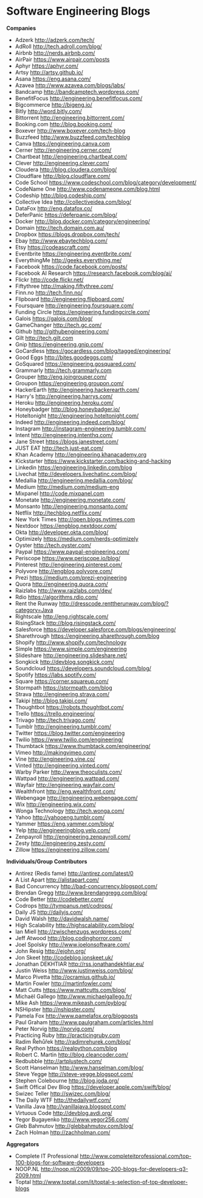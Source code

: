 # Software Engineering Blogs
**Companies**
* Adzerk http://adzerk.com/tech/
* AdRoll http://tech.adroll.com/blog/
* Airbnb http://nerds.airbnb.com/
* AirPair https://www.airpair.com/posts
* Aphyr https://aphyr.com/
* Artsy http://artsy.github.io/
* Asana https://eng.asana.com/
* Azavea http://www.azavea.com/blogs/labs/
* Bandcamp http://bandcamptech.wordpress.com/
* BenefitFocus http://engineering.benefitfocus.com/
* Bigcommerce http://bigeng.io/
* Bitly http://word.bitly.com/
* Bittorrent http://engineering.bittorrent.com/
* Booking.com http://blog.booking.com/
* Boxever http://www.boxever.com/tech-blog
* Buzzfeed http://www.buzzfeed.com/techblog
* Canva https://engineering.canva.com
* Cerner http://engineering.cerner.com/
* Chartbeat http://engineering.chartbeat.com/
* Clever http://engineering.clever.com/
* Cloudera http://blog.cloudera.com/blog/
* Cloudflare http://blog.cloudflare.com/
* Code School https://www.codeschool.com/blog/category/development/
* CodeName One http://www.codenameone.com/blog.html
* Codeship http://blog.codeship.com/
* Collective Idea http://collectiveidea.com/blog/
* DataFox http://eng.datafox.co/
* DeferPanic https://deferpanic.com/blog/
* Docker http://blog.docker.com/category/engineering/
* Domain http://tech.domain.com.au/
* Dropbox https://blogs.dropbox.com/tech/
* Ebay http://www.ebaytechblog.com/
* Etsy https://codeascraft.com/
* Eventbrite https://engineering.eventbrite.com/
* EverythingMe http://geeks.everything.me/
* Facebook https://code.facebook.com/posts/
* Facebook AI Research https://research.facebook.com/blog/ai/
* Flickr http://code.flickr.net/
* Fiftythree http://making.fiftythree.com/
* Finn.no http://tech.finn.no/
* Flipboard http://engineering.flipboard.com/
* Foursquare http://engineering.foursquare.com/
* Funding Circle https://engineering.fundingcircle.com/
* Galois https://galois.com/blog/
* GameChanger http://tech.gc.com/
* Github http://githubengineering.com/
* Gilt http://tech.gilt.com
* Gnip https://engineering.gnip.com/
* GoCardless https://gocardless.com/blog/tagged/engineering/
* Good Eggs http://bites.goodeggs.com/
* GoSquared https://engineering.gosquared.com/
* Grammarly http://tech.grammarly.com
* Grouper http://eng.joingrouper.com/
* Groupon https://engineering.groupon.com/
* HackerEarth http://engineering.hackerearth.com/
* Harry's http://engineering.harrys.com/
* Heroku http://engineering.heroku.com/
* Honeybadger http://blog.honeybadger.io/
* Hoteltonight http://engineering.hoteltonight.com/
* Indeed http://engineering.indeed.com/blog/
* Instagram http://instagram-engineering.tumblr.com/
* Intent http://engineering.intenthq.com/
* Jane Street https://blogs.janestreet.com/
* JUST EAT http://tech.just-eat.com/
* Khan Academy http://engineering.khanacademy.org
* Kickstarter https://www.kickstarter.com/backing-and-hacking
* Linkedin https://engineering.linkedin.com/blog
* Livechat http://developers.livechatinc.com/blog/
* Medallia http://engineering.medallia.com/blog/
* Medium http://medium.com/medium-eng
* Mixpanel http://code.mixpanel.com
* Monetate http://engineering.monetate.com/
* Monsanto http://engineering.monsanto.com/
* Netflix http://techblog.netflix.com/
* New York Times http://open.blogs.nytimes.com
* Nextdoor https://engblog.nextdoor.com/
* Okta http://developer.okta.com/blog/
* Optimizely https://medium.com/nerds-optimizely
* Oyster http://tech.oyster.com/
* Paypal https://www.paypal-engineering.com/
* Periscope https://www.periscope.io/blog/
* Pinterest http://engineering.pinterest.com/
* Polyvore http://engblog.polyvore.com/
* Prezi https://medium.com/prezi-engineering
* Quora http://engineering.quora.com/
* Raizlabs http://www.raizlabs.com/dev/
* Rdio https://algorithms.rdio.com/
* Rent the Runway http://dresscode.renttherunway.com/blog/?category=Java
* Rightscale http://eng.rightscale.com/
* RisingStack http://blog.risingstack.com/
* Salesforce https://developer.salesforce.com/blogs/engineering/
* Sharethrough https://engineering.sharethrough.com/blog
* Shopify http://www.shopify.com/technology
* Simple https://www.simple.com/engineering
* Slideshare http://engineering.slideshare.net/
* Songkick http://devblog.songkick.com/
* Soundcloud https://developers.soundcloud.com/blog/
* Spotify https://labs.spotify.com/
* Square https://corner.squareup.com/
* Stormpath https://stormpath.com/blog
* Strava http://engineering.strava.com/
* Takipi http://blog.takipi.com/
* Thoughtbot https://robots.thoughtbot.com/
* Trello https://trello.engineering/
* Trivago http://tech.trivago.com/
* Tumblr http://engineering.tumblr.com/
* Twitter https://blog.twitter.com/engineering
* Twilio https://www.twilio.com/engineering/
* Thumbtack https://www.thumbtack.com/engineering/
* Vimeo http://makingvimeo.com/
* Vine http://engineering.vine.co/
* Vinted http://engineering.vinted.com/
* Warby Parker http://www.theoculists.com/
* Wattpad http://engineering.wattpad.com/
* Wayfair http://engineering.wayfair.com/
* Wealthfront http://eng.wealthfront.com/
* Webengage http://engineering.webengage.com/
* Wix http://engineering.wix.com/
* Wonga Technology http://tech.wonga.com/
* Yahoo http://yahooeng.tumblr.com/
* Yammer https://eng.yammer.com/blog/
* Yelp http://engineeringblog.yelp.com/
* Zenpayroll http://engineering.zenpayroll.com/
* Zesty http://engineering.zesty.com/
* Zillow https://engineering.zillow.com/

**Individuals/Group Contributors**
* Antirez (Redis fame) http://antirez.com/latest/0
* A List Apart http://alistapart.com/
* Bad Concurrency http://bad-concurrency.blogspot.com/
* Brendan Gregg http://www.brendangregg.com/blog/
* Code Better http://codebetter.com/
* Codrops http://tympanus.net/codrops/
* Daily JS http://dailyjs.com/
* David Walsh http://davidwalsh.name/
* High Scalability http://highscalability.com/blog/
* Ian Miell http://zwischenzugs.wordpress.com/
* Jeff Atwood http://blog.codinghorror.com/
* Joel Spolsky http://www.joelonsoftware.com/
* John Resig http://ejohn.org/
* Jon Skeet http://codeblog.jonskeet.uk/
* Jonathan DEKHTIAR http://rss.jonathandekhtiar.eu/
* Justin Weiss http://www.justinweiss.com/blog/
* Marco Pivetta http://ocramius.github.io/
* Martin Fowler http://martinfowler.com/
* Matt Cutts https://www.mattcutts.com/blog/
* Michaël Gallego http://www.michaelgallego.fr/
* Mike Ash https://www.mikeash.com/pyblog/
* NSHipster http://nshipster.com/
* Pamela Fox http://www.pamelafox.org/blogposts
* Paul Graham http://www.paulgraham.com/articles.html
* Peter Norvig http://norvig.com/
* Practicing Ruby http://practicingruby.com
* Radim Řehůřek http://radimrehurek.com/blog/
* Real Python https://realpython.com/blog
* Robert C. Martin http://blog.cleancoder.com/
* Redbubble http://artplustech.com/
* Scott Hanselman http://www.hanselman.com/blog/
* Steve Yegge http://steve-yegge.blogspot.com/
* Stephen Colebourne http://blog.joda.org/
* Swift Offical Dev Blog https://developer.apple.com/swift/blog/
* Swizec Teller http://swizec.com/blog/
* The Daily WTF http://thedailywtf.com/
* Vanilla Java http://vanillajava.blogspot.com/
* Virtuous Code http://devblog.avdi.org/
* Yegor Bugayenko http://www.yegor256.com/
* Gleb Bahmutov http://glebbahmutov.com/blog/
* Zach Holman http://zachholman.com/

**Aggregators**
* Complete IT Professional http://www.completeitprofessional.com/top-100-blogs-for-software-developers
* NOOP.NL http://noop.nl/2009/09/top-200-blogs-for-developers-q3-2009.html
* Toptal http://www.toptal.com/it/toptal-s-selection-of-top-developer-blogs
